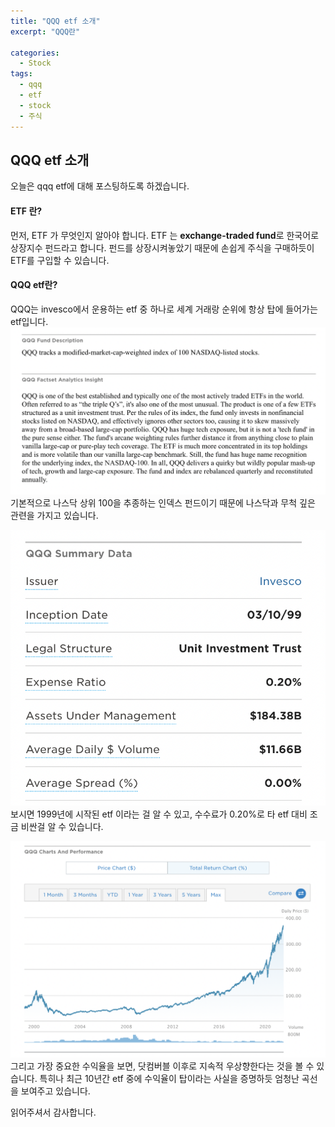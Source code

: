 ```yaml
---
title: "QQQ etf 소개"
excerpt: "QQQ란"

categories:
  - Stock
tags:
  - qqq
  - etf
  - stock
  - 주식
---
```


## QQQ etf 소개
오늘은 qqq etf에 대해 포스팅하도록 하겠습니다.

#### ETF 란?
먼저, ETF 가 무엇인지 알아야 합니다.
ETF 는 <b>exchange-traded fund</b>로 한국어로 상장지수 펀드라고 합니다.
펀드를 상장시켜놓았기 때문에 손쉽게 주식을 구매하듯이 ETF를 구입할 수 있습니다.


#### QQQ etf란?
QQQ는 invesco에서 운용하는 etf 중 하나로 세계 거래랑 순위에 항상 탑에 들어가는 etf입니다.
![qqqEtf1](/assets/images/qqqEtf1.png)
기본적으로 나스닥 상위 100을 추종하는 인덱스 펀드이기 때문에 나스닥과 무척 깊은 관련을 가지고 있습니다.

![qqqEtf2](/assets/images/qqqEtf2.png)
보시면 1999년에 시작된 etf 이라는 걸 알 수 있고,
수수료가 0.20%로 타 etf 대비 조금 비싼걸 알 수 있습니다. 


![qqqEtf3](/assets/images/qqqEtf3.png)
그리고 가장 중요한 수익율을 보면,
닷컴버블 이후로 지속적 우상향한다는 것을 볼 수 있습니다.
특히나 최근 10년간 etf 중에 수익율이 탑이라는 사실을 증명하듯
엄청난 곡선을 보여주고 있습니다.

읽어주셔서 감사합니다.



